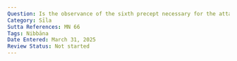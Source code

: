 ```yaml
---
Question: Is the observance of the sixth precept necessary for the attainment of Nibbāna?
Category: Sīla
Sutta References: MN 66
Tags: Nibbāna
Date Entered: March 31, 2025
Review Status: Not started
---
```

